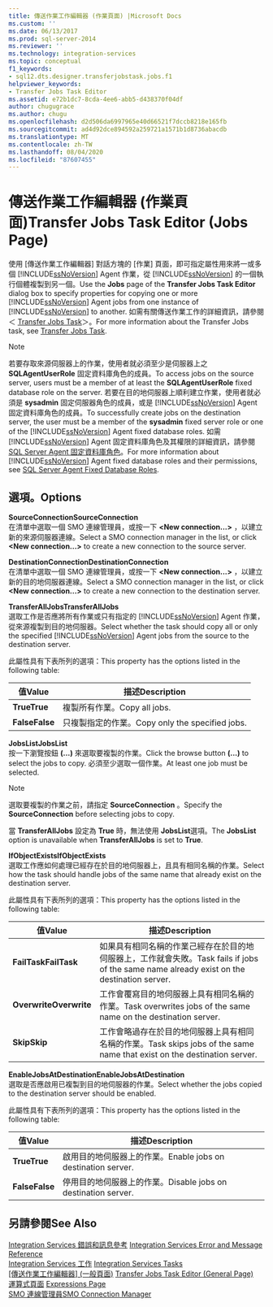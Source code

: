 ```yaml
---
title: 傳送作業工作編輯器 (作業頁面) |Microsoft Docs
ms.custom: ''
ms.date: 06/13/2017
ms.prod: sql-server-2014
ms.reviewer: ''
ms.technology: integration-services
ms.topic: conceptual
f1_keywords:
- sql12.dts.designer.transferjobstask.jobs.f1
helpviewer_keywords:
- Transfer Jobs Task Editor
ms.assetid: e72b1dc7-8cda-4ee6-abb5-d438370f04df
author: chugugrace
ms.author: chugu
ms.openlocfilehash: d2d506da6997965e40d66521f7dccb8218e165fb
ms.sourcegitcommit: ad4d92dce894592a259721a1571b1d8736abacdb
ms.translationtype: MT
ms.contentlocale: zh-TW
ms.lasthandoff: 08/04/2020
ms.locfileid: "87607455"
---
```

# <a name="transfer-jobs-task-editor-jobs-page"></a><span data-ttu-id="0733b-102">傳送作業工作編輯器 (作業頁面)</span><span class="sxs-lookup"><span data-stu-id="0733b-102">Transfer Jobs Task Editor (Jobs Page)</span></span>
  <span data-ttu-id="0733b-103">使用 [傳送作業工作編輯器] 對話方塊的 [作業] 頁面，即可指定屬性用來將一或多個 [!INCLUDE[ssNoVersion](../includes/ssnoversion-md.md)] Agent 作業，從 [!INCLUDE[ssNoVersion](../includes/ssnoversion-md.md)] 的一個執行個體複製到另一個。</span><span class="sxs-lookup"><span data-stu-id="0733b-103">Use the **Jobs** page of the **Transfer Jobs Task Editor** dialog box to specify properties for copying one or more [!INCLUDE[ssNoVersion](../includes/ssnoversion-md.md)] Agent jobs from one instance of [!INCLUDE[ssNoVersion](../includes/ssnoversion-md.md)] to another.</span></span> <span data-ttu-id="0733b-104">如需有關傳送作業工作的詳細資訊，請參閱＜ [Transfer Jobs Task](control-flow/transfer-jobs-task.md)＞。</span><span class="sxs-lookup"><span data-stu-id="0733b-104">For more information about the Transfer Jobs task, see [Transfer Jobs Task](control-flow/transfer-jobs-task.md).</span></span>  
  
> [!NOTE]  
>  <span data-ttu-id="0733b-105">若要存取來源伺服器上的作業，使用者就必須至少是伺服器上之 **SQLAgentUserRole** 固定資料庫角色的成員。</span><span class="sxs-lookup"><span data-stu-id="0733b-105">To access jobs on the source server, users must be a member of at least the **SQLAgentUserRole** fixed database role on the server.</span></span> <span data-ttu-id="0733b-106">若要在目的地伺服器上順利建立作業，使用者就必須是 **sysadmin** 固定伺服器角色的成員，或是 [!INCLUDE[ssNoVersion](../includes/ssnoversion-md.md)] Agent 固定資料庫角色的成員。</span><span class="sxs-lookup"><span data-stu-id="0733b-106">To successfully create jobs on the destination server, the user must be a member of the **sysadmin** fixed server role or one of the [!INCLUDE[ssNoVersion](../includes/ssnoversion-md.md)] Agent fixed database roles.</span></span> <span data-ttu-id="0733b-107">如需 [!INCLUDE[ssNoVersion](../includes/ssnoversion-md.md)] Agent 固定資料庫角色及其權限的詳細資訊，請參閱 [SQL Server Agent 固定資料庫角色](../ssms/agent/sql-server-agent-fixed-database-roles.md)。</span><span class="sxs-lookup"><span data-stu-id="0733b-107">For more information about [!INCLUDE[ssNoVersion](../includes/ssnoversion-md.md)] Agent fixed database roles and their permissions, see [SQL Server Agent Fixed Database Roles](../ssms/agent/sql-server-agent-fixed-database-roles.md).</span></span>  
  
## <a name="options"></a><span data-ttu-id="0733b-108">選項。</span><span class="sxs-lookup"><span data-stu-id="0733b-108">Options</span></span>  
 <span data-ttu-id="0733b-109">**SourceConnection**</span><span class="sxs-lookup"><span data-stu-id="0733b-109">**SourceConnection**</span></span>  
 <span data-ttu-id="0733b-110">在清單中選取一個 SMO 連線管理員，或按一下 **\<New connection...>** ，以建立新的來源伺服器連線。</span><span class="sxs-lookup"><span data-stu-id="0733b-110">Select a SMO connection manager in the list, or click **\<New connection...>** to create a new connection to the source server.</span></span>  
  
 <span data-ttu-id="0733b-111">**DestinationConnection**</span><span class="sxs-lookup"><span data-stu-id="0733b-111">**DestinationConnection**</span></span>  
 <span data-ttu-id="0733b-112">在清單中選取一個 SMO 連線管理員，或按一下 **\<New connection...>** ，以建立新的目的地伺服器連線。</span><span class="sxs-lookup"><span data-stu-id="0733b-112">Select a SMO connection manager in the list, or click **\<New connection...>** to create a new connection to the destination server.</span></span>  
  
 <span data-ttu-id="0733b-113">**TransferAllJobs**</span><span class="sxs-lookup"><span data-stu-id="0733b-113">**TransferAllJobs**</span></span>  
 <span data-ttu-id="0733b-114">選取工作是否應將所有作業或只有指定的 [!INCLUDE[ssNoVersion](../includes/ssnoversion-md.md)] Agent 作業，從來源複製到目的地伺服器。</span><span class="sxs-lookup"><span data-stu-id="0733b-114">Select whether the task should copy all or only the specified [!INCLUDE[ssNoVersion](../includes/ssnoversion-md.md)] Agent jobs from the source to the destination server.</span></span>  
  
 <span data-ttu-id="0733b-115">此屬性具有下表所列的選項：</span><span class="sxs-lookup"><span data-stu-id="0733b-115">This property has the options listed in the following table:</span></span>  
  
|<span data-ttu-id="0733b-116">值</span><span class="sxs-lookup"><span data-stu-id="0733b-116">Value</span></span>|<span data-ttu-id="0733b-117">描述</span><span class="sxs-lookup"><span data-stu-id="0733b-117">Description</span></span>|  
|-----------|-----------------|  
|<span data-ttu-id="0733b-118">**True**</span><span class="sxs-lookup"><span data-stu-id="0733b-118">**True**</span></span>|<span data-ttu-id="0733b-119">複製所有作業。</span><span class="sxs-lookup"><span data-stu-id="0733b-119">Copy all jobs.</span></span>|  
|<span data-ttu-id="0733b-120">**False**</span><span class="sxs-lookup"><span data-stu-id="0733b-120">**False**</span></span>|<span data-ttu-id="0733b-121">只複製指定的作業。</span><span class="sxs-lookup"><span data-stu-id="0733b-121">Copy only the specified jobs.</span></span>|  
  
 <span data-ttu-id="0733b-122">**JobsList**</span><span class="sxs-lookup"><span data-stu-id="0733b-122">**JobsList**</span></span>  
 <span data-ttu-id="0733b-123">按一下瀏覽按鈕 **(...)** 來選取要複製的作業。</span><span class="sxs-lookup"><span data-stu-id="0733b-123">Click the browse button **(...)** to select the jobs to copy.</span></span> <span data-ttu-id="0733b-124">必須至少選取一個作業。</span><span class="sxs-lookup"><span data-stu-id="0733b-124">At least one job must be selected.</span></span>  
  
> [!NOTE]  
>  <span data-ttu-id="0733b-125">選取要複製的作業之前，請指定 **SourceConnection** 。</span><span class="sxs-lookup"><span data-stu-id="0733b-125">Specify the **SourceConnection** before selecting jobs to copy.</span></span>  
  
 <span data-ttu-id="0733b-126">當 **TransferAllJobs** 設定為 **True** 時，無法使用 **JobsList**選項。</span><span class="sxs-lookup"><span data-stu-id="0733b-126">The **JobsList** option is unavailable when **TransferAllJobs** is set to **True**.</span></span>  
  
 <span data-ttu-id="0733b-127">**IfObjectExists**</span><span class="sxs-lookup"><span data-stu-id="0733b-127">**IfObjectExists**</span></span>  
 <span data-ttu-id="0733b-128">選取工作應如何處理已經存在於目的地伺服器上，且具有相同名稱的作業。</span><span class="sxs-lookup"><span data-stu-id="0733b-128">Select how the task should handle jobs of the same name that already exist on the destination server.</span></span>  
  
 <span data-ttu-id="0733b-129">此屬性具有下表所列的選項：</span><span class="sxs-lookup"><span data-stu-id="0733b-129">This property has the options listed in the following table:</span></span>  
  
|<span data-ttu-id="0733b-130">值</span><span class="sxs-lookup"><span data-stu-id="0733b-130">Value</span></span>|<span data-ttu-id="0733b-131">描述</span><span class="sxs-lookup"><span data-stu-id="0733b-131">Description</span></span>|  
|-----------|-----------------|  
|<span data-ttu-id="0733b-132">**FailTask**</span><span class="sxs-lookup"><span data-stu-id="0733b-132">**FailTask**</span></span>|<span data-ttu-id="0733b-133">如果具有相同名稱的作業己經存在於目的地伺服器上，工作就會失敗。</span><span class="sxs-lookup"><span data-stu-id="0733b-133">Task fails if jobs of the same name already exist on the destination server.</span></span>|  
|<span data-ttu-id="0733b-134">**Overwrite**</span><span class="sxs-lookup"><span data-stu-id="0733b-134">**Overwrite**</span></span>|<span data-ttu-id="0733b-135">工作會覆寫目的地伺服器上具有相同名稱的作業。</span><span class="sxs-lookup"><span data-stu-id="0733b-135">Task overwrites jobs of the same name on the destination server.</span></span>|  
|<span data-ttu-id="0733b-136">**Skip**</span><span class="sxs-lookup"><span data-stu-id="0733b-136">**Skip**</span></span>|<span data-ttu-id="0733b-137">工作會略過存在於目的地伺服器上具有相同名稱的作業。</span><span class="sxs-lookup"><span data-stu-id="0733b-137">Task skips jobs of the same name that exist on the destination server.</span></span>|  
  
 <span data-ttu-id="0733b-138">**EnableJobsAtDestination**</span><span class="sxs-lookup"><span data-stu-id="0733b-138">**EnableJobsAtDestination**</span></span>  
 <span data-ttu-id="0733b-139">選取是否應啟用已複製到目的地伺服器的作業。</span><span class="sxs-lookup"><span data-stu-id="0733b-139">Select whether the jobs copied to the destination server should be enabled.</span></span>  
  
 <span data-ttu-id="0733b-140">此屬性具有下表所列的選項：</span><span class="sxs-lookup"><span data-stu-id="0733b-140">This property has the options listed in the following table:</span></span>  
  
|<span data-ttu-id="0733b-141">值</span><span class="sxs-lookup"><span data-stu-id="0733b-141">Value</span></span>|<span data-ttu-id="0733b-142">描述</span><span class="sxs-lookup"><span data-stu-id="0733b-142">Description</span></span>|  
|-----------|-----------------|  
|<span data-ttu-id="0733b-143">**True**</span><span class="sxs-lookup"><span data-stu-id="0733b-143">**True**</span></span>|<span data-ttu-id="0733b-144">啟用目的地伺服器上的作業。</span><span class="sxs-lookup"><span data-stu-id="0733b-144">Enable jobs on destination server.</span></span>|  
|<span data-ttu-id="0733b-145">**False**</span><span class="sxs-lookup"><span data-stu-id="0733b-145">**False**</span></span>|<span data-ttu-id="0733b-146">停用目的地伺服器上的作業。</span><span class="sxs-lookup"><span data-stu-id="0733b-146">Disable jobs on destination server.</span></span>|  
  
## <a name="see-also"></a><span data-ttu-id="0733b-147">另請參閱</span><span class="sxs-lookup"><span data-stu-id="0733b-147">See Also</span></span>  
 <span data-ttu-id="0733b-148">[Integration Services 錯誤和訊息參考](../../2014/integration-services/integration-services-error-and-message-reference.md) </span><span class="sxs-lookup"><span data-stu-id="0733b-148">[Integration Services Error and Message Reference](../../2014/integration-services/integration-services-error-and-message-reference.md) </span></span>  
 <span data-ttu-id="0733b-149">[Integration Services 工作](control-flow/integration-services-tasks.md) </span><span class="sxs-lookup"><span data-stu-id="0733b-149">[Integration Services Tasks](control-flow/integration-services-tasks.md) </span></span>  
 <span data-ttu-id="0733b-150">[[傳送作業工作編輯器] &#40;一般頁面&#41;](general-page-of-integration-services-designers-options.md) </span><span class="sxs-lookup"><span data-stu-id="0733b-150">[Transfer Jobs Task Editor &#40;General Page&#41;](general-page-of-integration-services-designers-options.md) </span></span>  
 <span data-ttu-id="0733b-151">[運算式頁面](expressions/expressions-page.md) </span><span class="sxs-lookup"><span data-stu-id="0733b-151">[Expressions Page](expressions/expressions-page.md) </span></span>  
 [<span data-ttu-id="0733b-152">SMO 連線管理員</span><span class="sxs-lookup"><span data-stu-id="0733b-152">SMO Connection Manager</span></span>](connection-manager/smo-connection-manager.md)  
  
  
